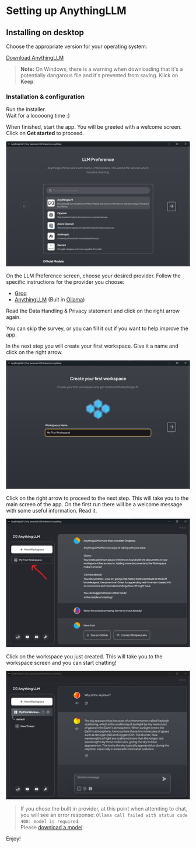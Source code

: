 # Setting up AnythingLLM

## Installing on desktop

Choose the appropriate version for your operating system:

[Download AnythingLLM](https://anythingllm.com/download)

> **Note:** On Windows, there is a warning when downloading that it's a potentially dangarous file and it's prevented from saving. Klick on __Keep__.

### Installation & configuration

Run the installer.  
Wait for a looooong time :)

When finished, start the app. You will be greeted with a welcome screen. Click on **Get started** to proceed.

![AnythingLLM LLM Preference Screenshot](/media/AnythingLLM%20Start%20Install%20Built%20In.jpg)

On the LLM Preference screen, choose your desired provider. Follow the specific instructions for the provider you choose:
- [Groq](groq.md)
- [AnythingLLM](builtin.md) (Buit in [Ollama](https://ollama.com/))

Read the Data Handling & Privacy statement and click on the right arrow again.

You can skip the survey, or you can fill it out if you want to help improve the app.

In the next step you will create your first workspace. Give it a name and click on the right arrow.

![AnythingLLM Workspace Screenshot](/media/AnythingLLM%20Create%20Workspace.jpg)

Click on the right arrow to proceed to the next step.
This will take you to the main screen of the app. On the first run there will be a welcome message with some useful information. Read it.

![AnythingLLM Welcome Screenshot](/media/AnythingLLM%20Welcome.jpg)

Click on the workspace you just created. This will take you to the workspace screen and you can start chatting!

![AnythingLLM Workspace Chat Screenshot](/media/AnythingLLM%20Chat.jpg)

> If you chose the built in provider, at this point when attemting to chat, you will see an error response: `Ollama call failed with status code 400: model is required`.  
> Please [download a model](/builtin_models.md).

Enjoy!